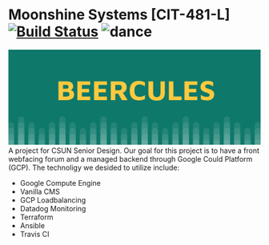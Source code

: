 # Moonshine Systems [CIT-481-L] [![Build Status](https://travis-ci.org/Duran914/vanilla-formsPR.svg?branch=master)](https://travis-ci.org/Duran914/vanilla-formsPR) ![dance](http://images.v-cdn.net/dance.gif)
![vanilla-forms](https://github.com/Duran914/CIT-480-L/blob/master/vanilla/beercules.png)
A project for CSUN Senior Design. Our goal for this project is to have a front webfacing forum and a managed backend through Google Could Platform (GCP). The technoligy we desided to utilize include:
  * Google Compute Engine
  * Vanilla CMS
  * GCP Loadbalancing
  * Datadog Monitoring
  * Terraform
  * Ansible
  * Travis CI
